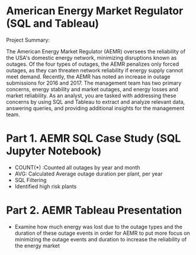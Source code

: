 # American Energy Market Regulator (SQL and Tableau)

Project Summary:

The American Energy Market Regulator (AEMR) oversees the reliability of the USA's domestic energy network, minimizing disruptions known as outages. Of the four types of outages, the AEMR penalizes only forced outages, as they can threaten network reliability if energy supply cannot meet demand. Recently, the AEMR has noted an increase in outage submissions for 2016 and 2017. The management team has two primary concerns, energy stability and market outages, and energy losses and market reliability. As an analyst, you are tasked with addressing these concerns by using SQL and Tableau to extract and analyze relevant data, answering queries, and providing additional insights for the management team.

# Part 1. AEMR SQL Case Study (SQL Jupyter Notebook)
- COUNT(*) :Counted all outages by year and month
- AVG: Calculated Average outage duration per plant, per year
- SQL Filtering
- Identified high risk plants

# Part 2. AEMR Tableau Presentation
- Examine how much energy was lost due to the outage types and the duration of these outage events in order for AEMR to put more focus on minimizing the outage events and duration to increase the reliability of the energy market
